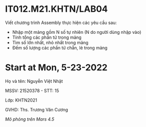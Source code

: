 # IT012.M21.KHTN/LAB04

Viết chương trình Assembly thực hiện các yêu cầu sau:

- Nhập một mảng gồm N số tự nhiên (N do người dùng nhập vào)
- Tính tổng các phần tử trong mảng
- Tìm số lớn nhất, nhỏ nhất trong mảng
- Đếm số lượng các phần tử chẵn, lẻ trong mảng


# Start at Mon, 5-23-2022
 
Họ và tên: Nguyễn Việt Nhật

MSSV: 21520378 - STT: 15

Lớp: KHTN2021

GVHD: Ths. Trương Văn Cương

*Mô phỏng trên Mars 4.5*